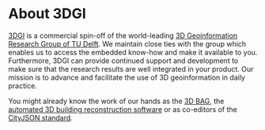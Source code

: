 # About 3DGI

[3DGI](https://3dgi.nl) is a commercial spin-off of the world-leading [3D Geoinformation Research Group of TU Delft](https://3d.bk.tudelft.nl).
We maintain close ties with the group which enables us to access the embedded know-how and make it available to you.
Furthermore, 3DGI can provide continued support and development to make sure that the research results are well integrated in your product.
Our mission is to advance and facilitate the use of 3D geoinformation in daily practice.

You might already know the work of our hands as the [3D BAG](https://3dbag.nl), the [automated 3D building reconstruction software](https://github.com/geoflow3d/geoflow-bundle) or as co-editors of the [CityJSON standard](https://cityjson.org). 


